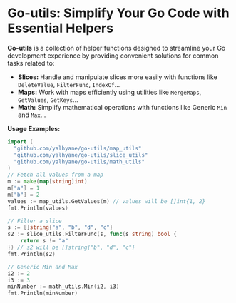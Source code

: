 # Go-utils: Simplify Your Go Code with Essential Helpers

**Go-utils** is a collection of helper functions designed to streamline your Go development experience by providing convenient solutions for common tasks related to:

* **Slices:** Handle and manipulate slices more easily with functions like `DeleteValue`, `FilterFunc`, `IndexOf`...
* **Maps:** Work with maps efficiently using utilities like `MergeMaps`, `GetValues`, `GetKeys`...
* **Math:** Simplify mathematical operations with functions like Generic `Min` and `Max`...


**Usage Examples:**

```go
import (
  "github.com/yalhyane/go-utils/map_utils"
  "github.com/yalhyane/go-utils/slice_utils"
  "github.com/yalhyane/go-utils/math_utils"
)
// Fetch all values from a map
m := make(map[string]int)
m["a"] = 1
m["b"] = 2
values := map_utils.GetValues(m) // values will be []int{1, 2}
fmt.Println(values)

// Filter a slice
s := []string{"a", "b", "d", "c"}
s2 := slice_utils.FilterFunc(s, func(s string) bool {
    return s != "a"
}) // s2 will be []string{"b", "d", "c"}
fmt.Println(s2)

// Generic Min and Max
i2 := 2
i3 := 3
minNumber := math_utils.Min(i2, i3)
fmt.Println(minNumber)
```

